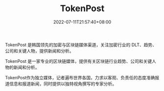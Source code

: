 ﻿---
weight: 
title: "TokenPost"
description: "TokenPost 是韩国领先的加密与区块链媒体渠道，关注加密行业的 DLT、趋势、公司和关键人物，提供新闻和分析"
date: 2022-07-11T21:57:40+08:00
lastmod: 2022-07-11T16:45:40+08:00
draft: false
authors: ["浮尘"]
featuredImage: "tokenpost.jpg"
link: "https://www.tokenpost.com"
tags: ["元宇宙资讯","TokenPost"]
categories: ["navigation"]
navigation: ["元宇宙资讯"]
lightgallery: true
toc: true
pinned: false
recommend: false
recommend1: false
---
TokenPost 是韩国领先的加密与区块链媒体渠道，关注加密行业的 DLT、趋势、公司和关键人物，提供新闻和分析。

TokenPost 是一家专业的区块链媒体，提供有关区块链行业趋势、公司和关键人物的新闻和分析。

TokenPost作为独立媒体，记者遍布世界各国，力求以客观、负责任的态度准确报道信息和报道新闻，同时提供以独特视角撰写的专家分析。